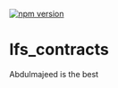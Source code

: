 [![npm version](https://badge.fury.io/js/lfs_contracts.svg)](https://badge.fury.io/js/lfs_contracts)

# lfs_contracts
Abdulmajeed is the best
